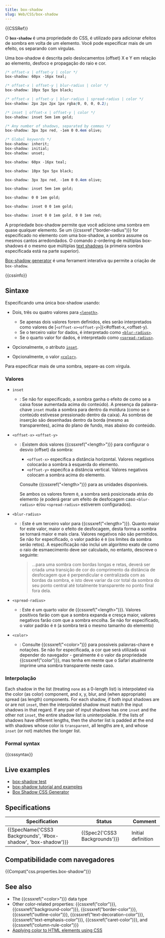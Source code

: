 ```yaml
---
title: box-shadow
slug: Web/CSS/box-shadow
---
```


{{CSSRef}}

O **`box-shadow`** é uma propriedade do CSS, é utilizado para adicionar efeitos de sombra em volta de um elemento. Você pode especificar mais de um efeito, os separando com virgulas.

Uma box-shadow é descrita pelo deslocamentos (offset) X e Y em relação ao elemento, desfoco e propagação do raio e cor.

```css
/* offset-x | offset-y | color */
box-shadow: 60px -16px teal;

/* offset-x | offset-y | blur-radius | color */
box-shadow: 10px 5px 5px black;

/* offset-x | offset-y | blur-radius | spread-radius | color */
box-shadow: 2px 2px 2px 1px rgba(0, 0, 0, 0.2);

/* inset | offset-x | offset-y | color */
box-shadow: inset 5em 1em gold;

/* Any number of shadows, separated by commas */
box-shadow: 3px 3px red, -1em 0 0.4em olive;

/* Global keywords */
box-shadow: inherit;
box-shadow: initial;
box-shadow: unset;
```

```css
box-shadow: 60px -16px teal;
```

```css
box-shadow: 10px 5px 5px black;
```

```css
box-shadow: 3px 3px red, -1em 0 0.4em olive;
```

```css
box-shadow: inset 5em 1em gold;
```

```css
box-shadow: 0 0 1em gold;
```

```css
box-shadow: inset 0 0 1em gold;
```

```css
box-shadow: inset 0 0 1em gold, 0 0 1em red;
```

A propriedade box-shadow permite que você adicione uma sombra em quase qualquer elemento. Se um {{cssxref ("border-radius")}} for especificado no elemento com uma box-shadow, a sombra assume os mesmos cantos arredondados. O comando z-ordering de múltiplas box-shadows é o mesmo que múltiplas [text shadows](/pt-BR/CSS/text-shadow) (a primeira sombra especificada está na parte superior).

[Box-shadow generator](/pt-BR/docs/Web/CSS/CSS_Box_Model/Box-shadow_generator) é uma ferrament interativa qu permite a criação de `box-shadow`.

{{cssinfo}}

## Sintaxe

Especificando uma única box-shadow usando:

- Dois, três ou quatro valores para [`<length>`](/pt-BR/docs/Web/CSS/length).

  - Se apenas dois valores forem definidos, eles serão interpretados como valores de [`<offset-x><offset-y>`](<#offset-x_<offset-y).
  - Se o terceiro valor for dados, é interpretado como [`<blur-radius>`](#blur-radius).
  - Se o quarto valor for dados, é interpretado como [`<spread-radius>`](#spread-radius).

- Opcionalmente, o atributo [`inset`](#inset).
- Opcionalmente, o valor [`<color>`](#color).

Para especificar mais de uma sombra, separe-as com virgula.

### Valores

- `inset`
  - : Se não for especificado, a sombra ganha o efeito de como se a caixa fosse aumentada acima do conteúdo).
    A presença da palavra-chave `inset` muda a sombra para dentro da moldura (como se o conteúdo estivesse pressionado dentro da caixa). As sombras de inserção são desenhadas dentro da borda (mesmo as transparentes), acima do plano de fundo, mas abaixo do conteúdo.
- `<offset-x>` `<offset-y>`

  - : Existem dois valores {{cssxref("&lt;length&gt;")}} para configurar o desvio (offset) da sombra:

    - `<offset-x>` especifica a distância horizontal. Valores negativos colocarão a sombra à esquerda do elemento.
    - `<offset-y>` especifca a distância vertical. Valores negativos colocam a sombra acima do elemento.

    Consulte {{cssxref("&lt;length&gt;")}} para as unidades disponíveis.

    Se ambos os valores forem `0`, a sombra será posicionada atrás do elemento (e poderá gerar um efeito de desfocagem caso `<blur-radius>` e/ou `<spread-radius>` estiverem configurados).

- `<blur-radius>`

  - : Este é um terceiro valor para {{cssxref("&lt;length&gt;")}}. Quanto maior for este valor, maior o efeito de desfocagem, desta forma a sombra se tornará maior e mais clara. Valores negativos não são permitidos. Se não for especificado, o valor padrão é `0` (os limites da sombra serão retos). A especificação não inclui um algoritmo exato de como o raio de esmaecimento deve ser calculado, no entanto, descreve o seguinte:

    > ...para uma sombra com bordas longas e retas, deverá ser criada uma transição de cor do comprimento da distância de desfocagem que é perpendicular e centralizada com as bordas da sombra, e isto deve variar da cor total da sombra do seu ponto central até totalmente transparente no ponto final fora dela.

- `<spread-radius>`
  - : Este é um quarto valor de {{cssxref("&lt;length&gt;")}}. Valores positivos farão com que a sombra expanda e cresça maior, valores negativos farão com que a sombra encolha. Se não for especificado, o valor padrão é `0` (a sombra terá o mesmo tamanho do elemento)
- `<color>`
  - : Consulte {{cssxref("&lt;color&gt;")}} para possiveis palavras-chave e notações. Se não for especificada, a cor que será utilizada vai depender do navegador - geralmente é o valor da propriedade {{cssxref("color")}}, mas tenha em mente que o Safari atualmente imprime uma sombra transparente neste caso.

### Interpolação

Each shadow in the list (treating `none` as a 0-length list) is interpolated via the color (as color) component, and x, y, blur, and (when appropriate) spread (as length) components. For each shadow, if both input shadows are or are not `inset`, then the interpolated shadow must match the input shadows in that regard. If any pair of input shadows has one `inset` and the other not `inset`, the entire shadow list is uninterpolable. If the lists of shadows have different lengths, then the shorter list is padded at the end with shadows whose color is `transparent`, all lengths are `0`, and whose `inset` (or not) matches the longer list.

### Formal syntax

{{csssyntax}}

## Live examples

- [box-shadow test](http://www.elektronotdienst-nuernberg.de/bugs/box-shadow_inset.html)
- [box-shadow tutorial and examples](http://markusstange.wordpress.com/2009/02/15/fun-with-box-shadows/)
- [Box Shadow CSS Generator](https://cssgenerator.org/box-shadow-css-generator.html)

## Specifications

| Specification                                                                    | Status                                   | Comment            |
| -------------------------------------------------------------------------------- | ---------------------------------------- | ------------------ |
| {{SpecName('CSS3 Backgrounds', '#box-shadow', 'box-shadow')}} | {{Spec2('CSS3 Backgrounds')}} | Initial definition |

## Compatibilidade com navegadores

{{Compat("css.properties.box-shadow")}}

## See also

- The {{cssxref("&lt;color&gt;")}} data type
- Other color-related properties: {{cssxref("color")}}, {{cssxref("background-color")}}, {{cssxref("border-color")}}, {{cssxref("outline-color")}}, {{cssxref("text-decoration-color")}}, {{cssxref("text-emphasis-color")}}, {{cssxref("caret-color")}}, and {{cssxref("column-rule-color")}}
- [Applying color to HTML elements using CSS](/pt-BR/docs/Web/HTML/Applying_color)
